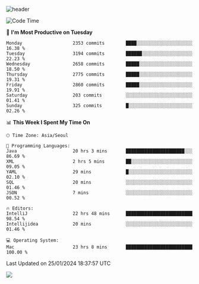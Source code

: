![header](https://capsule-render.vercel.app/api?type=Egg&color=timeAuto&height=300&section=header&text=PoPo&fontSize=90&animation=fadeIn)

  <!--START_SECTION:waka-->
![Code Time](http://img.shields.io/badge/Code%20Time-1%2C416%20hrs%201%20min-blue)

📅 **I'm Most Productive on Tuesday** 

```text
Monday                   2353 commits        ████░░░░░░░░░░░░░░░░░░░░░   16.38 % 
Tuesday                  3194 commits        ██████░░░░░░░░░░░░░░░░░░░   22.23 % 
Wednesday                2658 commits        █████░░░░░░░░░░░░░░░░░░░░   18.50 % 
Thursday                 2775 commits        █████░░░░░░░░░░░░░░░░░░░░   19.31 % 
Friday                   2860 commits        █████░░░░░░░░░░░░░░░░░░░░   19.91 % 
Saturday                 203 commits         ░░░░░░░░░░░░░░░░░░░░░░░░░   01.41 % 
Sunday                   325 commits         █░░░░░░░░░░░░░░░░░░░░░░░░   02.26 % 
```


📊 **This Week I Spent My Time On** 

```text
🕑︎ Time Zone: Asia/Seoul

💬 Programming Languages: 
Java                     20 hrs 3 mins       ██████████████████████░░░   86.69 % 
XML                      2 hrs 5 mins        ██░░░░░░░░░░░░░░░░░░░░░░░   09.05 % 
YAML                     29 mins             █░░░░░░░░░░░░░░░░░░░░░░░░   02.10 % 
SQL                      20 mins             ░░░░░░░░░░░░░░░░░░░░░░░░░   01.46 % 
JSON                     7 mins              ░░░░░░░░░░░░░░░░░░░░░░░░░   00.52 % 

🔥 Editors: 
IntelliJ                 22 hrs 48 mins      █████████████████████████   98.54 % 
Intellijidea             20 mins             ░░░░░░░░░░░░░░░░░░░░░░░░░   01.46 % 

💻 Operating System: 
Mac                      23 hrs 8 mins       █████████████████████████   100.00 % 
```


 Last Updated on 25/01/2024 18:37:57 UTC
<!--END_SECTION:waka-->



<img src="https://capsule-render.vercel.app/api?type=Egg&color=timeAuto&height=300&section=footer&text=PoPo&fontSize=90&animation=fadeIn&reversal=true" />
